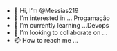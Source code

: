 - 👋 Hi, I’m @Messias219
- 👀 I’m interested in ... Progamação
- 🌱 I’m currently learning ...Devops
- 💞️ I’m looking to collaborate on ...
- 📫 How to reach me ...

<!---
Messias219/Messias219 is a ✨ special ✨ repository because its `README.md` (this file) appears on your GitHub profile.
You can click the Preview link to take a look at your changes.
--->

